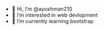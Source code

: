 - 👋 Hi, I’m @ayushman210
- 👀 I’m interested in web devlopment
- 🌱 I’m currently learning bootstrap


<!---
ayushman210/ayushman210 is a ✨ special ✨ repository because its `README.md` (this file) appears on your GitHub profile.
You can click the Preview link to take a look at your changes.
--->
